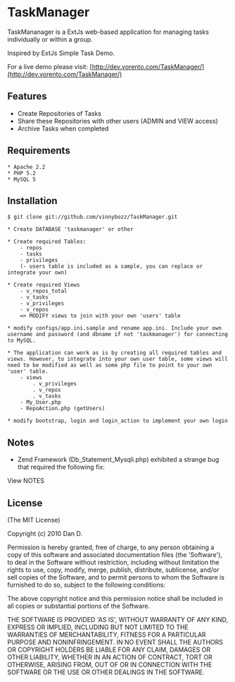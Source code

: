 # TaskManager

TaskMananager is a ExtJs web-based application for managing tasks individually or within a group.

Inspired by ExtJs Simple Task Demo.

For a live demo please visit:
[http://dev.vorento.com/TaskManager/](http://dev.vorento.com/TaskManager/)

## Features

  * Create Repositories of Tasks
  * Share these Repositories with other users (ADMIN and VIEW access)
  * Archive Tasks when completed
   
## Requirements

	* Apache 2.2
	* PHP 5.2
	* MySQL 5

## Installation

    $ git clone git://github.com/vinnybozz/TaskManager.git
	
    * Create DATABASE 'taskmanager' or other

    * Create required Tables:
        - repos
        - tasks
        - privileges
        (- users table is included as a sample, you can replace or integrate your own)

    * Create required Views
        - v_repos_total
        - v_tasks
        - v_privileges
        - v_repos
        => MODIFY views to join with your own 'users' table

    * modify configs/app.ini.sample and rename app.ini. Include your own username and password (and dbname if not 'taskmanager') for connecting to MySQL.
		
    * The application can work as is by creating all required tables and views. However, to integrate into your own user table, some views will need to be modified as well as some php file to point to your own 'user' table.
		- views
			. v_privileges
			. v_repos
			. v_tasks
		- My_User.php
		- RepoAction.php (getUsers)

	* modify bootstrap, login and login_action to implement your own login

## Notes

* Zend Framework (Db_Statement_Mysqli.php) exhibited a strange bug that required the following fix:

View NOTES

## License

(The MIT License)

Copyright (c) 2010 Dan D.

Permission is hereby granted, free of charge, to any person obtaining
a copy of this software and associated documentation files (the
'Software'), to deal in the Software without restriction, including
without limitation the rights to use, copy, modify, merge, publish,
distribute, sublicense, and/or sell copies of the Software, and to
permit persons to whom the Software is furnished to do so, subject to
the following conditions:

The above copyright notice and this permission notice shall be
included in all copies or substantial portions of the Software.

THE SOFTWARE IS PROVIDED 'AS IS', WITHOUT WARRANTY OF ANY KIND,
EXPRESS OR IMPLIED, INCLUDING BUT NOT LIMITED TO THE WARRANTIES OF
MERCHANTABILITY, FITNESS FOR A PARTICULAR PURPOSE AND NONINFRINGEMENT.
IN NO EVENT SHALL THE AUTHORS OR COPYRIGHT HOLDERS BE LIABLE FOR ANY
CLAIM, DAMAGES OR OTHER LIABILITY, WHETHER IN AN ACTION OF CONTRACT,
TORT OR OTHERWISE, ARISING FROM, OUT OF OR IN CONNECTION WITH THE
SOFTWARE OR THE USE OR OTHER DEALINGS IN THE SOFTWARE.
